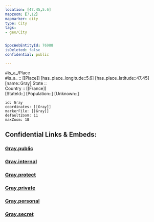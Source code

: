 ```yaml
---
location: [47.45,5.6] 
mapzoom: [7,12] 
mapmarker: city 
type: City
tags:
- geo/City


SpocWebEntityId: 76988
isDeleted: false
confidential: public

---
```

#is_a_/Place  
#is_a_ :: [[Place]] 
[has_place_longitude::5.6] 
[has_place_latitude::47.45] 
[name::Gray] 
State ::  
Country :: [[France]]  
[StateId::] 
[Population::] 
[Unknown::] 


```leaflet
id: Gray
coordinates: [[Gray]] 
markerFile: [[Gray]] 
defaultZoom: 11 
maxZoom: 18
```


## Confidential Links & Embeds: 

### [Gray.public](/_public/\Earth\Continent\Europe\Europe~West\France\regions~France\Bourgogne-Franche-Comté\departments~Bourgogne-Franche-Comté\Haute-Saône\communes~Haute-Saône\Vesoul\cities~VesoulGray.public.md) 

### [Gray.internal](/_internal/\Earth\Continent\Europe\Europe~West\France\regions~France\Bourgogne-Franche-Comté\departments~Bourgogne-Franche-Comté\Haute-Saône\communes~Haute-Saône\Vesoul\cities~VesoulGray.internal.md) 

### [Gray.protect](/_protect/\Earth\Continent\Europe\Europe~West\France\regions~France\Bourgogne-Franche-Comté\departments~Bourgogne-Franche-Comté\Haute-Saône\communes~Haute-Saône\Vesoul\cities~VesoulGray.protect.md) 

### [Gray.private](/_private/\Earth\Continent\Europe\Europe~West\France\regions~France\Bourgogne-Franche-Comté\departments~Bourgogne-Franche-Comté\Haute-Saône\communes~Haute-Saône\Vesoul\cities~VesoulGray.private.md) 

### [Gray.personal](/_personal/\Earth\Continent\Europe\Europe~West\France\regions~France\Bourgogne-Franche-Comté\departments~Bourgogne-Franche-Comté\Haute-Saône\communes~Haute-Saône\Vesoul\cities~VesoulGray.personal.md) 

### [Gray.secret](/_secret/\Earth\Continent\Europe\Europe~West\France\regions~France\Bourgogne-Franche-Comté\departments~Bourgogne-Franche-Comté\Haute-Saône\communes~Haute-Saône\Vesoul\cities~VesoulGray.secret.md)

